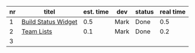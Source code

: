 nr | titel                                               | est. time | dev        | status  | real time |
---|-----------------------------------------------------|-----------|------------|---------|-----------|  
 1 | [Build Status Widget](./1.BuildStatusWidget.md)     |    0.5    | Mark       | Done    |   0.5     |
 2 | [Team Lists](2.TeamLists.md)                        |    0.1    | Mark       | Done    |   0.2     |
 3 |                                                     |           |            |         |           |